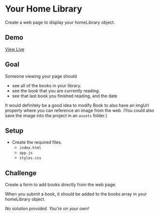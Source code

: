 # Your Home Library

Create a web page to display your homeLibrary object.

## Demo

[View Live](https://andrewbaldwin44.github.io/Booklist/)

## Goal

Someone viewing your page should

- see all of the books in your library.
- see the book that you are currently reading.
- see that last book you finished reading, and the date

It would definitely be a good idea to modify Book to also have an imgUrl property where you can reference an image from the web. (You could also save the image into the project in an `assets` folder.)

## Setup

- Create the required files.
  - `index.html`
  - `app.js`
  - `styles.css`

## Challenge

Create a form to add books directly from the web page.

When you submit a book, it should be added to the books array in your homeLibrary object.

_No solution provided. You're on your own!_
